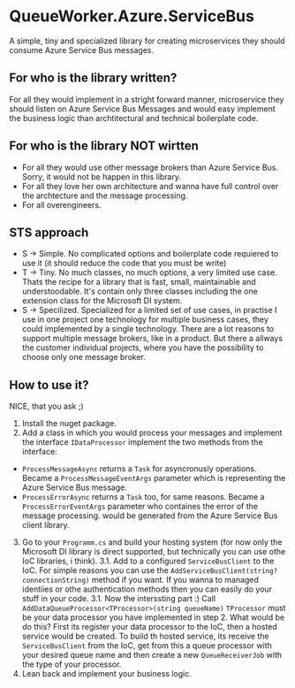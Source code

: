 # QueueWorker.Azure.ServiceBus
A simple, tiny and specialized library for creating microservices they should consume Azure Service Bus messages.

## For who is the library written?
For all they would implement in a stright forward manner, microservice they should listen on Azure Service Bus Messages and would easy implement the business logic than archtitectural and technical boilerplate code.

## For who is the library NOT wirtten
- For all they would use other message brokers than Azure Service Bus. Sorry, it would not be happen in this library.
- For all they love her own architecture and wanna have full control over the archtecture and the message processing.
- For all overengineers.

## STS approach
- S -> Simple. No complicated options and boilerplate code requiered to use it (it should reduce the code that you must be write)
- T -> Tiny. No much classes, no much options, a very limited use case. Thats the recipe for a library that is fast, small, maintainable and understoodable. It's contain only three classes including the one extension class for the Microsoft DI system.
- S -> Specilized. Specialized for a limited set of use cases, in practise I use in one project one technology for multiple business cases, they could implemented by a single technology. There are a lot reasons to support multiple message brokers, like in a product. But there a allways the customer individual projects, where you have the possibility to choose only one message broker.

## How to use it?
NICE, that you ask ;)

1. Install the nuget package.
2. Add a class in which you would process your messages and implement the interface `IDataProcessor` implement the two methods from the interface:
  - `ProcessMessageAsync` returns a `Task` for asyncronusly operations. Became a `ProcessMessageEventArgs` parameter which is representing the Azure Service Bus message.
  - `ProcessErrorAsync` returns a `Task` too, for same reasons. Became a `ProcessErrorEventArgs` parameter who containes the error of the message processing. would be generated from the Azure Service Bus client library.
3. Go to your `Programm.cs` and build your hosting system (for now only the Microsoft DI library is direct supported, but technically you can use othe IoC libraries, i think).
3.1. Add to a configured `ServiceBusClient` to the IoC. For simple reasons you can use the `AddServiceBusClient(string? connectionString)` method if you want. If you wanna to managed identiies or othe authentication methods then you can easily do your stuff in your code.
3.1. Now the interssting part :) Call `AddDataQueueProcessor<TProcessor>(string queueName)` `TProcessor` must be your data processor you have implemented in step 2. What would be do this? First its register your data processor to the IoC, then a hosted service would be created. To build th hosted service, its receive the `ServiceBusClient` from the IoC, get from this a queue processor with your desired queue name and then create a new `QueueReceiverJob` with the type of your processor.
4. Lean back and implement your business logic.
